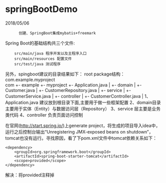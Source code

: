 # springBootDemo
2018/05/06 
           
          创建、SpringBoot集成mybatis+freemark

Spring Boot的基础结构共三个文件:

        src/main/java 程序开发以及主程序入口
        src/main/resources 配置文件
        src/test/java 测试程序

另外，spingboot建议的目录结果如下：
root package结构：com.example.myproject          
        com
          +- example
            +- myproject
              +- Application.java
              |
              +- domain
              |  +- Customer.java
              |  +- CustomerRepository.java
              |
              +- service
              |  +- CustomerService.java
              |
              +- controller
              |  +- CustomerController.java
              |
1、Application.java 建议放到根目录下面,主要用于做一些框架配置
2、domain目录主要用于实体（Entity）与数据访问层（Repository）
3、service 层主要是业务类代码
4、controller 负责页面访问控制

在官网(http://start.spring.io/)上generate project，将生成的项目导入idea中，
运行之后控制台输出“Unregistering JMX-exposed beans on shutdown”，
tomcat也没有运行。寻找原因，看了下pom.xml文件中tomcat依赖关系如下：

    <dependency>
        <groupId>org.springframework.boot</groupId>
        <artifactId>spring-boot-starter-tomcat</artifactId>
        <scope>provided</scope>
    </dependency>
解决：将<scope>provided</scope>注释掉
